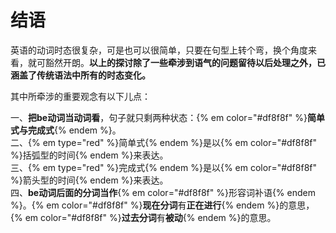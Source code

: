 # 结语

英语的动词时态很复杂，可是也可以很简单，只要在句型上转个弯，换个角度来看，就可豁然开朗。**以上的探讨除了一些牵涉到语气的问题留待以后处理之外，已涵盖了传统语法中所有的时态变化。**

其中所牵涉的重要观念有以下儿点：

一、**把be动词当动词看**，句子就只剩两种状态：{% em color="#df8f8f" %}**简单式与完成式**{% endem %}。  
二、{% em type="red" %}简单式{% endem %}是以{% em color="#df8f8f" %}括弧型的时间{% endem %}来表达。  
三、{% em type="red" %}完成式{% endem %}是以{% em color="#df8f8f" %}箭头型的时间{% endem %}来表达。  
四、**be动词后面的分词当作**{% em color="#df8f8f" %}形容词补语{% endem %}。{% em color="#df8f8f" %}**现在分词**有**正在进行**{% endem %}的意思，{% em color="#df8f8f" %}**过去分词**有**被动**{% endem %}的意思。 